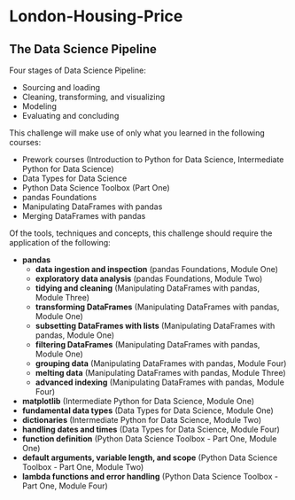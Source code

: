 # London-Housing-Price

## The Data Science Pipeline
Four stages of Data Science Pipeline:

- Sourcing and loading
- Cleaning, transforming, and visualizing
- Modeling
- Evaluating and concluding

This challenge will make use of only what you learned in the following courses: 
- Prework courses (Introduction to Python for Data Science, Intermediate Python for Data Science)
- Data Types for Data Science
- Python Data Science Toolbox (Part One) 
- pandas Foundations
- Manipulating DataFrames with pandas
- Merging DataFrames with pandas

Of the tools, techniques and concepts, this challenge should require the application of the following: 
- **pandas**
    - **data ingestion and inspection** (pandas Foundations, Module One) 
    - **exploratory data analysis** (pandas Foundations, Module Two)
    - **tidying and cleaning** (Manipulating DataFrames with pandas, Module Three) 
    - **transforming DataFrames** (Manipulating DataFrames with pandas, Module One)
    - **subsetting DataFrames with lists** (Manipulating DataFrames with pandas, Module One) 
    - **filtering DataFrames** (Manipulating DataFrames with pandas, Module One) 
    - **grouping data** (Manipulating DataFrames with pandas, Module Four) 
    - **melting data** (Manipulating DataFrames with pandas, Module Three) 
    - **advanced indexing** (Manipulating DataFrames with pandas, Module Four) 
- **matplotlib** (Intermediate Python for Data Science, Module One)
- **fundamental data types** (Data Types for Data Science, Module One) 
- **dictionaries** (Intermediate Python for Data Science, Module Two)
- **handling dates and times** (Data Types for Data Science, Module Four)
- **function definition** (Python Data Science Toolbox - Part One, Module One)
- **default arguments, variable length, and scope** (Python Data Science Toolbox - Part One, Module Two) 
- **lambda functions and error handling** (Python Data Science Toolbox - Part One, Module Four) 

